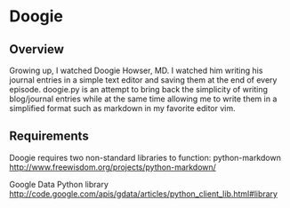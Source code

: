 Doogie
======

Overview
--------
Growing up, I watched Doogie Howser, MD. I watched him writing 
his journal entries in a simple text editor and saving them
at the end of every episode. doogie.py is an attempt to bring
back the simplicity of writing blog/journal entries while at 
the same time allowing me to write them in a simplified format
such as markdown in my favorite editor vim.

Requirements
------------

Doogie requires two non-standard libraries to function:
python-markdown
http://www.freewisdom.org/projects/python-markdown/

Google Data Python library
http://code.google.com/apis/gdata/articles/python_client_lib.html#library
